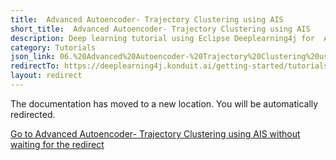 ```yaml
---
title:  Advanced Autoencoder- Trajectory Clustering using AIS
short_title:  Advanced Autoencoder- Trajectory Clustering using AIS
description: Deep learning tutorial using Eclipse Deeplearning4j for  Advanced Autoencoder- Trajectory Clustering using AIS
category: Tutorials
json_link: 06.%20Advanced%20Autoencoder-%20Trajectory%20Clustering%20using%20AIS.json
redirectTo: https://deeplearning4j.konduit.ai/getting-started/tutorials/advanced-autoencoder
layout: redirect
---
```


The documentation has moved to a new location. You will be automatically redirected.
            
[Go to  Advanced Autoencoder- Trajectory Clustering using AIS without waiting for the redirect](https://deeplearning4j.konduit.ai/getting-started/tutorials/advanced-autoencoder)

        